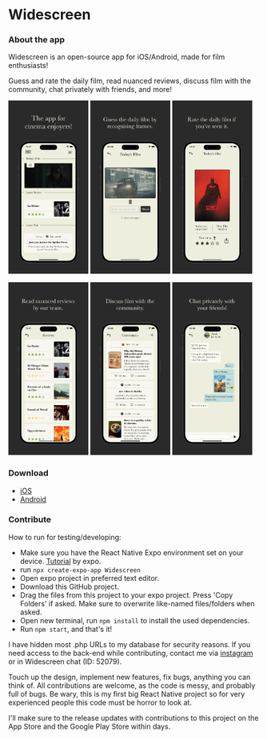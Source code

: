 # Widescreen
### About the app

Widescreen is an open-source app for iOS/Android, made for film enthusiasts!

Guess and rate the daily film, read nuanced reviews, discuss film with the community, chat privately with friends, and more!

<p float="left">
  <p float="left">
    <img src="./images/iPhone_15.jpg" width="160" title="Home">
    <img src="./images/iPhone_15 2.jpg" width="160" title="Guess">
    <img src="./images/iPhone_15 3.jpg" width="160" title="Rate">
  </p>
  <p float="left">
    <img src="./images/iPhone_15 4.jpg" width="160" title="Read">
    <img src="./images/iPhone_15 5.jpg" width="160" title="Discuss">
    <img src="./images/iPhone_15 6.jpg" width="160" title="Chat">
  </p>
</p>

### Download

- <a href="https://apps.apple.com/nl/app/widescreen/id6450876748?l=en-GB">iOS</a>
- <a href="https://play.google.com/store/apps/details?id=com.bpstudios.Widescreen">Android</a>

### Contribute

How to run for testing/developing:
- Make sure you have the React Native Expo environment set on your device. <a href="https://docs.expo.dev/get-started/installation/">Tutorial</a> by expo.
- run `npx create-expo-app Widescreen`
- Open expo project in preferred text editor.
- Download this GitHub project.
- Drag the files from this project to your expo project. Press 'Copy Folders' if asked. Make sure to overwrite like-named files/folders when asked.
- Open new terminal, run `npm install` to install the used dependencies.
- Run `npm start`, and that's it! 

I have hidden most .php URLs to my database for security reasons. If you need access to the back-end while contributing, contact me via <a href="https://instagram.com/aronvisser_">instagram</a> or in Widescreen chat (ID: 52079).

Touch up the design, implement new features, fix bugs, anything you can think of. All contributions are welcome, as the code is messy, and probably full of bugs. Be wary, this is my first big React Native project so for very experienced people this code must be horror to look at. 

I'll make sure to the release updates with contributions to this project on the App Store and the Google Play Store within days.
